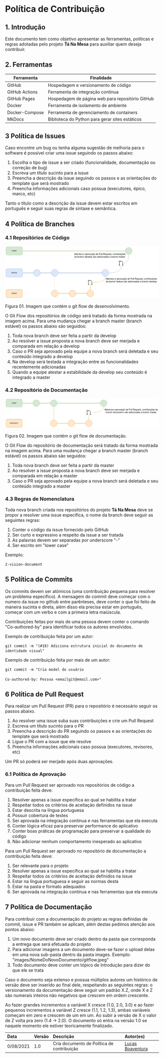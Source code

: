 # Política de Contribuição

## 1. Introdução
Este documento tem como objetivo apresentar as ferramentas, políticas e regras adotadas pelo projeto **Tá Na Mesa** para auxiliar quem deseja contribuir.

## 2. Ferramentas 
| Ferramenta | Finalidade |
|---|---|
| GitHub | Hospedagem e versionamento de código |
| GitHub Actions | Ferramenta de integração contínua |
| GitHub Pages | Hospedagem de página web para repositório GitHub |
| Docker | Ferramenta de isolamento de ambiente |
| Docker-Compose | Ferramenta de gerenciamento de containers |
| MkDocs | Biblioteca do Python para gerar sites estáticos |


## 3 Política de Issues
Caso encontre um bug ou tenha alguma sugestão de melhoria para o software é possível criar uma issue seguindo os passos abaixo:

1. Escolha o tipo de issue a ser criado (funcionalidade, documentação ou correção de bug)
2. Escreva um título sucinto para a issue
3. Preencha a descrição da issue seguindo os passos e as orientações do template que será mostrado
4. Preencha informações adicionais caso possua (executores, épico, marco, etc)

Tanto o título como a descrição da issue devem estar escritos em português e seguir suas regras de sintaxe e semântica. 

## 4 Política de Branches

### 4.1 Repositórios de Código
![Git Flow Código](../../assets/img/politica-contribuicao/GitFlowDevelopment.png)

<figcaption>Figura 01. Imagem que contém o git flow de desenvolvimento.</figcaption>

O Git Flow dos repositórios de código será tratado da forma mostrada na imagem acima. Para uma mudança chegar a branch master (branch estável) os passos abaixo são seguidos:

1. Toda nova branch deve ser feita a partir da develop
2. Ao resolver a issue proposta a nova branch deve ser merjada e comparada em relação a develop
3. Caso o PR seja aprovado pela equipe a nova branch será deletada e seu conteúdo integrado a develop
4. Na develop será testada a integração entre as funcionalidades recentemente adicionadas
5. Quando a equipe atestar a estabilidade da develop seu conteúdo é integrado a master

### 4.2 Repositório de Documentação
![Git Flow Documentação](../../assets/img/politica-contribuicao/GitFlowDocumentation.png)

<figcaption>Figura 02. Imagem que contém o git flow de documentação.</figcaption>

O Git Flow do repositório de documentação será tratado da forma mostrada na imagem acima. Para uma mudança chegar a branch master (branch estável) os passos abaixo são seguidos:

1. Toda nova branch deve ser feita a partir da master
2. Ao resolver a issue proposta a nova branch deve ser merjada e comparada em relação a master
3. Caso o PR seja aprovado pela equipe a nova branch será deletada e seu conteúdo integrado a master

### 4.3 Regras de Nomenclatura
Toda nova branch criada nos repositórios do projeto **Tá Na Mesa** deve se propor a resolver uma issue específica, o nome da branch deve seguir as seguintes regras:

1. Conter o código da issue fornecido pelo GitHub
2. Ser curto e expressivo a respeito da issue a ser tratada
3. As palavras devem ser separadas por underscore "-"
4. Ser escrito em "lower case"

Exemplo:

    2-vision-document

## 5 Política de Commits
Os commits devem ser atômicos (uma contribuição pequena para resolver um problema específico). A mensagem do commit deve começar com o numero da issue no github entre parênteses, deve conter o que foi feito de maneira sucinta e direta, além disso ela precisa estar em português, começar com um verbo e com a primeira letra maiúscula. 

Contribuições feitas por mais de uma pessoa devem conter o comando "Co-authored-by" para identificar todos os autores envolvidos.

Exemplo de contribuição feita por um autor:

    git commit -m "(#18) Adiciona estrutura inicial do documento de identidade visual"

Exemplo de contribuição feita por mais de um autor:

    git commit -m "Cria model do usuário

    Co-authored-by: Pessoa <emailgit@email.com>"


## 6 Política de Pull Request
Para realizar um Pull Request (PR) para o repositório é necessário seguir os passos abaixo.

1. Ao resolver uma issue suba suas contribuições e crie um Pull Request
2. Escreva um título sucinto para o PR 
3. Preencha a descrição do PR seguindo os passos e as orientações do template que será mostrado
4. Ligue o PR com a issue que ele resolve
5. Preencha informações adicionais caso possua (executores, revisores, etc)

Um PR só poderá ser merjado após duas aprovações.

### 6.1 Política de Aprovação
Para um Pull Request ser aprovado nos repositórios de código a contribuição feita deve:

1. Resolver apenas a issue específica ao qual se habilita a tratar
2. Respeitar todos os critérios de aceitação definidos na issue
3. Estar descrita na língua portuguesa
4. Possuir cobertura de testes 
5. Ser aprovada na integração contínua e nas ferramentas que ela executa
6. Conter lógica eficaz para preservar performance do aplicativo
7. Conter boas práticas de programação para preservar a qualidade do código
8. Não adicionar nenhum comportamento inesperado ao aplicativo

Para um Pull Request ser aprovado no repositório de documentação a contribuição feita deve:

1. Ser relevante para o projeto
2. Resolver apenas a issue específica ao qual se habilita a tratar
3. Respeitar todos os critérios de aceitação definidos na issue
4. Estar na língua portuguesa e seguir as normas desta 
5. Estar na pasta e formato adequados
6. Ser aprovada na integração contínua e nas ferramentas que ela executa

## 7 Política de Documentação
Para contribuir com a documentação do projeto as regras definidas de commit, issue e PR também se aplicam, além destas pedimos atenção aos pontos abaixo:

1. Um novo documento deve ser criado dentro da pasta que corresponda a entrega que será efetuada do projeto
2. Para adicionar imagens a um documento deve-se fazer o upload delas em uma nova sub-pasta dentro da pasta images. Exemplo: "images/NomeDoNovoDocumento/gitflow.jpeg"
3. Todo documento deve conter um tópico de Introdução para dizer do que ele se trata

Caso o documento seja extenso e possua múltiplos autores um histórico de versão deve ser inserido ao final dele, respeitando as seguintes regras: o versionamento da documentação deve seguir um padrão X.Z, onde X e Z são numerais inteiros não negativos que crescem em ordem crescente. 

Ao fazer grandes incrementos a variável X cresce (1.0, 2.0, 3.0) e ao fazer pequenos incrementos a variável Z cresce (1.1, 1.2, 1.3), ambas variáveis começam em zero e crescem de um em um. Ao subir a versão de X o valor de Z volta pra zero (1.4 -> 2.0). O documento só entra na versão 1.0 se naquele momento ele estiver teoricamente finalizado.

| Data       | Versão | Descrição                                              | Autor(es)                                 |
| :--------- | :----- | :----------------------------------------------------- | :---------------------------------------- |
| 0/08/2021 | 1.0   | Cria documento de Política de contribuição | [Lucas Boaventura](https://github.com/lboaventura25) |